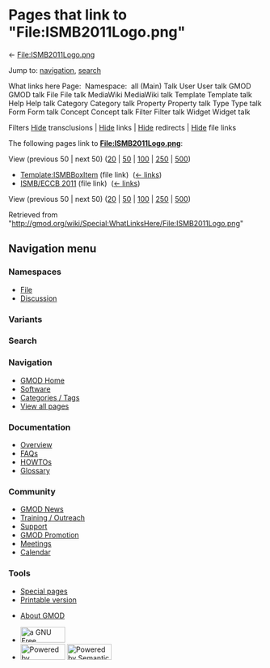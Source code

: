 <div id="mw-page-base" class="noprint">

</div>

<div id="mw-head-base" class="noprint">

</div>

<div id="content" class="mw-body" role="main">

<span id="top"></span>

<div id="mw-js-message" style="display:none;">

</div>



# <span dir="auto">Pages that link to "File:ISMB2011Logo.png"</span>

<div id="bodyContent">

<div id="contentSub">

←
[File:ISMB2011Logo.png](/wiki/File:ISMB2011Logo.png "File:ISMB2011Logo.png")

</div>

<div id="jump-to-nav" class="mw-jump">

Jump to: [navigation](#mw-navigation), [search](#p-search)

</div>

<div id="mw-content-text">

What links here Page:  Namespace:  all (Main) Talk User User talk GMOD
GMOD talk File File talk MediaWiki MediaWiki talk Template Template talk
Help Help talk Category Category talk Property Property talk Type Type
talk Form Form talk Concept Concept talk Filter Filter talk Widget
Widget talk

Filters
[Hide](/mediawiki/index.php?title=Special:WhatLinksHere/File:ISMB2011Logo.png&hidetrans=1 "Special:WhatLinksHere/File:ISMB2011Logo.png")
transclusions \|
[Hide](/mediawiki/index.php?title=Special:WhatLinksHere/File:ISMB2011Logo.png&hidelinks=1 "Special:WhatLinksHere/File:ISMB2011Logo.png")
links \|
[Hide](/mediawiki/index.php?title=Special:WhatLinksHere/File:ISMB2011Logo.png&hideredirs=1 "Special:WhatLinksHere/File:ISMB2011Logo.png")
redirects \|
[Hide](/mediawiki/index.php?title=Special:WhatLinksHere/File:ISMB2011Logo.png&hideimages=1 "Special:WhatLinksHere/File:ISMB2011Logo.png")
file links

The following pages link to
**[File:ISMB2011Logo.png](/wiki/File:ISMB2011Logo.png "File:ISMB2011Logo.png")**:

View (previous 50 \| next 50)
([20](/mediawiki/index.php?title=Special:WhatLinksHere/File:ISMB2011Logo.png&limit=20 "Special:WhatLinksHere/File:ISMB2011Logo.png")
\|
[50](/mediawiki/index.php?title=Special:WhatLinksHere/File:ISMB2011Logo.png&limit=50 "Special:WhatLinksHere/File:ISMB2011Logo.png")
\|
[100](/mediawiki/index.php?title=Special:WhatLinksHere/File:ISMB2011Logo.png&limit=100 "Special:WhatLinksHere/File:ISMB2011Logo.png")
\|
[250](/mediawiki/index.php?title=Special:WhatLinksHere/File:ISMB2011Logo.png&limit=250 "Special:WhatLinksHere/File:ISMB2011Logo.png")
\|
[500](/mediawiki/index.php?title=Special:WhatLinksHere/File:ISMB2011Logo.png&limit=500 "Special:WhatLinksHere/File:ISMB2011Logo.png"))

- [Template:ISMBBoxItem](/wiki/Template:ISMBBoxItem "Template:ISMBBoxItem")
  (file link) ‎ <span class="mw-whatlinkshere-tools">([←
  links](/mediawiki/index.php?title=Special:WhatLinksHere&target=Template%3AISMBBoxItem "Special:WhatLinksHere"))</span>
- [ISMB/ECCB 2011](/wiki/ISMB/ECCB_2011 "ISMB/ECCB 2011") (file link) ‎
  <span class="mw-whatlinkshere-tools">([←
  links](/mediawiki/index.php?title=Special:WhatLinksHere&target=ISMB%2FECCB+2011 "Special:WhatLinksHere"))</span>

View (previous 50 \| next 50)
([20](/mediawiki/index.php?title=Special:WhatLinksHere/File:ISMB2011Logo.png&limit=20 "Special:WhatLinksHere/File:ISMB2011Logo.png")
\|
[50](/mediawiki/index.php?title=Special:WhatLinksHere/File:ISMB2011Logo.png&limit=50 "Special:WhatLinksHere/File:ISMB2011Logo.png")
\|
[100](/mediawiki/index.php?title=Special:WhatLinksHere/File:ISMB2011Logo.png&limit=100 "Special:WhatLinksHere/File:ISMB2011Logo.png")
\|
[250](/mediawiki/index.php?title=Special:WhatLinksHere/File:ISMB2011Logo.png&limit=250 "Special:WhatLinksHere/File:ISMB2011Logo.png")
\|
[500](/mediawiki/index.php?title=Special:WhatLinksHere/File:ISMB2011Logo.png&limit=500 "Special:WhatLinksHere/File:ISMB2011Logo.png"))

</div>

<div class="printfooter">

Retrieved from
"<http://gmod.org/wiki/Special:WhatLinksHere/File:ISMB2011Logo.png>"

</div>

<div id="catlinks" class="catlinks catlinks-allhidden">

</div>

<div class="visualClear">

</div>

</div>

</div>

<div id="mw-navigation">

## Navigation menu

<div id="mw-head">



<div id="left-navigation">

<div id="p-namespaces" class="vectorTabs" role="navigation"
aria-labelledby="p-namespaces-label">

### Namespaces

- <span id="ca-nstab-image"><a href="/wiki/File:ISMB2011Logo.png" accesskey="c"
  title="View the file page [c]">File</a></span>
- <span id="ca-talk"><a
  href="/mediawiki/index.php?title=File_talk:ISMB2011Logo.png&amp;action=edit&amp;redlink=1"
  accesskey="t"
  title="Discussion about the content page [t]">Discussion</a></span>

</div>

<div id="p-variants" class="vectorMenu emptyPortlet" role="navigation"
aria-labelledby="p-variants-label">

### 

### Variants[](#)

<div class="menu">

</div>

</div>

</div>

<div id="right-navigation">





</div>

<div id="p-search" role="search">

### Search

<div id="simpleSearch">

</div>

</div>

</div>

</div>

<div id="mw-panel">

<div id="p-logo" role="banner">

<a href="/wiki/Main_Page"
style="background-image: url(http://gmod.org/images/GMOD-cogs.png);"
title="Visit the main page"></a>

</div>

<div id="p-Navigation" class="portal" role="navigation"
aria-labelledby="p-Navigation-label">

### Navigation

<div class="body">

- <span id="n-GMOD-Home">[GMOD Home](/wiki/Main_Page)</span>
- <span id="n-Software">[Software](/wiki/GMOD_Components)</span>
- <span id="n-Categories-.2F-Tags">[Categories /
  Tags](/wiki/Categories)</span>
- <span id="n-View-all-pages">[View all
  pages](/wiki/Special:AllPages)</span>

</div>

</div>

<div id="p-Documentation" class="portal" role="navigation"
aria-labelledby="p-Documentation-label">

### Documentation

<div class="body">

- <span id="n-Overview">[Overview](/wiki/Overview)</span>
- <span id="n-FAQs">[FAQs](/wiki/Category:FAQ)</span>
- <span id="n-HOWTOs">[HOWTOs](/wiki/Category:HOWTO)</span>
- <span id="n-Glossary">[Glossary](/wiki/Glossary)</span>

</div>

</div>

<div id="p-Community" class="portal" role="navigation"
aria-labelledby="p-Community-label">

### Community

<div class="body">

- <span id="n-GMOD-News">[GMOD News](/wiki/GMOD_News)</span>
- <span id="n-Training-.2F-Outreach">[Training /
  Outreach](/wiki/Training_and_Outreach)</span>
- <span id="n-Support">[Support](/wiki/Support)</span>
- <span id="n-GMOD-Promotion">[GMOD
  Promotion](/wiki/GMOD_Promotion)</span>
- <span id="n-Meetings">[Meetings](/wiki/Meetings)</span>
- <span id="n-Calendar">[Calendar](/wiki/Calendar)</span>

</div>

</div>

<div id="p-tb" class="portal" role="navigation"
aria-labelledby="p-tb-label">

### Tools

<div class="body">

- <span id="t-specialpages"><a href="/wiki/Special:SpecialPages" accesskey="q"
  title="A list of all special pages [q]">Special pages</a></span>
- <span id="t-print"><a
  href="/mediawiki/index.php?title=Special:WhatLinksHere/File:ISMB2011Logo.png&amp;printable=yes"
  rel="alternate" accesskey="p"
  title="Printable version of this page [p]">Printable version</a></span>

</div>

</div>

</div>

</div>

<div id="footer" role="contentinfo">

- <span id="footer-places-about">[About
  GMOD](/wiki/GMOD:About "GMOD:About")</span>

<!-- -->

- <span id="footer-copyrightico">[<img src="http://www.gnu.org/graphics/gfdl-logo-small.png" width="88"
  height="31" alt="a GNU Free Documentation License" />](http://www.gnu.org/licenses/fdl-1.3.html)</span>
- <span id="footer-poweredbyico">[<img src="/mediawiki/skins/common/images/poweredby_mediawiki_88x31.png"
  width="88" height="31" alt="Powered by MediaWiki" />](//www.mediawiki.org/)
  [<img
  src="/mediawiki/extensions/SemanticMediaWiki/includes/../resources/images/smw_button.png"
  width="88" height="31" alt="Powered by Semantic MediaWiki" />](https://www.semantic-mediawiki.org/wiki/Semantic_MediaWiki)</span>

<div style="clear:both">

</div>

</div>
